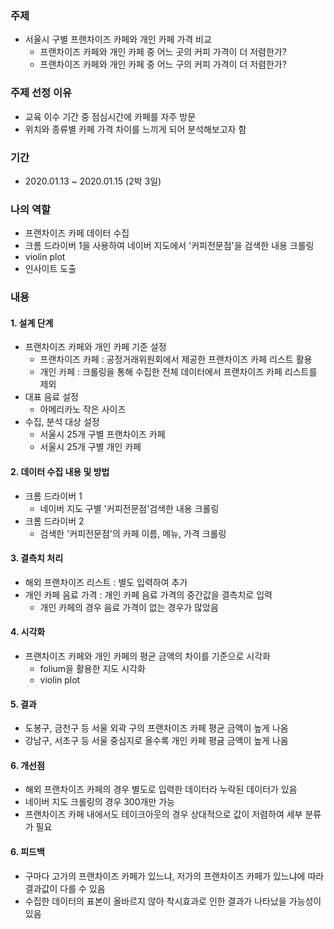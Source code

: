 ### 주제
- 서울시 구별 프랜차이즈 카페와 개인 카페 가격 비교
  - 프랜차이즈 카페와 개인 카페 중 어느 곳의 커피 가격이 더 저렴한가?
  - 프랜차이즈 카페와 개인 카페 중 어느 구의 커피 가격이 더 저렴한가?
  
### 주제 선정 이유
- 교육 이수 기간 중 점심시간에 카페를 자주 방문
- 위치와 종류별 카페 가격 차이를 느끼게 되어 분석해보고자 함

### 기간
- 2020.01.13 ~ 2020.01.15 (2박 3일)





### 나의 역할
- 프랜차이즈 카페 데이터 수집
- 크롬 드라이버 1을 사용하여 네이버 지도에서 '커피전문점'을 검색한 내용 크롤링
- violin plot
- 인사이트 도출

### 내용
#### 1. 설계 단계
- 프랜차이즈 카페와 개인 카페 기준 설정
   - 프랜차이즈 카페 : 공정거래위원회에서 제공한 프랜차이즈 카페 리스트 활용 
   - 개인 카페 : 크롤링을 통해 수집한 전체 데이터에서 프랜차이즈 카페 리스트를 제외
- 대표 음료 설정
   - 아메리카노 작은 사이즈
- 수집, 분석 대상 설정
   - 서울시 25개 구별 프랜차이즈 카페
   - 서울시 25개 구별 개인 카페
#### 2. 데이터 수집 내용 및 방법
- 크롬 드라이버 1
   - 네이버 지도 구별 '커피전문점'검색한 내용 크롤링
- 크롬 드라이버 2
   - 검색한 '커피전문점'의 카페 이름, 메뉴, 가격 크롤링
#### 3. 결측치 처리
- 해외 프랜차이즈 리스트 : 별도 입력하여 추가
- 개인 카페 음료 가격 : 개인 카페 음료 가격의 중간값을 결측치로 입력 
   - 개인 카페의 경우 음료 가격이 없는 경우가 많았음
#### 4. 시각화
- 프랜차이즈 카페와 개인 카페의 평균 금액의 차이를 기준으로 시각화
    - folium을 활용한 지도 시각화
    - violin plot
    
#### 5. 결과
- 도봉구, 금천구 등 서울 외곽 구의 프랜차이즈 카페 평균 금액이 높게 나옴
- 강남구, 서초구 등 서울 중심지로 올수록 개인 카페 평귬 금액이 높게 나옴
#### 6. 개선점
- 해외 프랜차이즈 카페의 경우 별도로 입력한 데이터라 누락된 데이터가 있음
- 네이버 지도 크롤링의 경우 300개만 가능
- 프랜차이즈 카페 내에서도 테이크아웃의 경우 상대적으로 값이 저렴하여 세부 분류가 필요
#### 6. 피드백
- 구마다 고가의 프랜차이즈 카페가 있느냐, 저가의 프랜차이즈 카페가 있느냐에 따라 결과값이 다를 수 있음
- 수집한 데이터의 표본이 올바르지 않아 착시효과로 인한 결과가 나타났을 가능성이 있음
